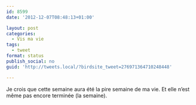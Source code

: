 ```yaml
---
id: 8599
date: '2012-12-07T08:48:13+01:00'

layout: post
categories:
  - Vis ma vie
tags:
  - tweet
format: status
publish_social: no
guid: 'http://tweets.local/?birdsite_tweet=276971364710248448'

---
```


Je crois que cette semaine aura été la pire semaine de ma vie. Et elle n’est même pas encore terminée (la semaine).